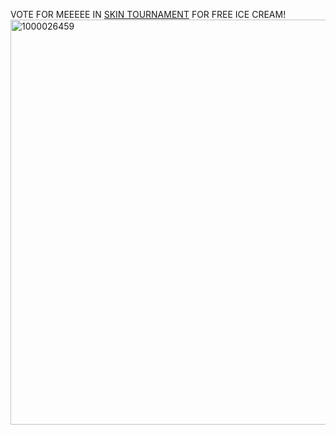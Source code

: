 VOTE FOR MEEEEE IN [SKIN TOURNAMENT](https://surveymars.com/q/78grMsVKo) FOR FREE ICE CREAM!
<img width="720" height="648" alt="1000026459" src="https://github.com/user-attachments/assets/35b5d4b9-80fe-461a-a60a-8e626c07caba" />
